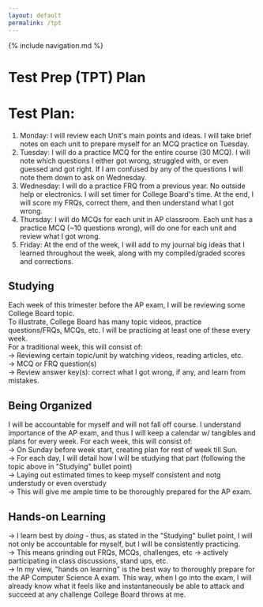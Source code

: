 ```yaml
---
layout: default
permalink: /tpt
---
```

{% include navigation.md %}
# Test Prep (TPT) Plan

# Test Plan:

1. Monday: I will review each Unit's main points and ideas. I will take brief notes on each unit to prepare myself for an MCQ practice on Tuesday.
2. Tuesday: I will do a practice MCQ for the entire course (30 MCQ). I will note which questions I either got wrong, struggled with, or even guessed and got right. If I am confused by any of the questions I will note them down to ask on Wednesday.
3. Wednesday: I will do a practice FRQ from a previous year. No outside help or electronics. I will set timer for College Board's time. At the end, I will score my FRQs, correct them, and then understand what I got wrong.
4. Thursday: I will do MCQs for each unit in AP classroom. Each unit has a practice MCQ (~10 questions wrong), will do one for each unit and review what I got wrong.
5. Friday: At the end of the week, I will add to my journal big ideas that I learned throughout the week, along with my compiled/graded scores and corrections.
 
## Studying
Each week of this trimester before the AP exam, I will be reviewing some College Board topic.\
To illustrate, College Board has many topic videos, practice questions/FRQs, MCQs, etc. I will be practicing at least one of these every week.\
For a traditional week, this will consist of:\
 → Reviewing certain topic/unit by watching videos, reading articles, etc.\
 → MCQ or FRQ question(s)\
 → Review answer key(s): correct what I got wrong, if any, and learn from mistakes.
## Being Organized
I will be accountable for myself and will not fall off course. I understand importance of the AP exam, and thus I will keep a calendar w/ tangibles and plans for every week. For each week, this will consist of:\
→ On Sunday before week start, creating plan for rest of week till Sun.\
→ For each day, I will detail how I will be studying that part (following the topic above in "Studying" bullet point)\
→ Laying out estimated times to keep myself consistent and notg understudy or even overstudy\
→ This will give me ample time to be thoroughly prepared for the AP exam.
## Hands-on Learning
→ I learn best by *doing* - thus, as stated in the "Studying" bullet point, I will not only be accountable for myself, but I will be consistently practicing.\
 → This means grinding out FRQs, MCQs, challenges, etc → actively participating in class discussions, stand ups, etc.\
→ In my view, "hands on learning" is the best way to thoroughly prepare for the AP Computer Science A exam. This way, when I go into the exam, I will already know what it feels like and instantaneously be able to attack and succeed at any challenge College Board throws at me.